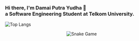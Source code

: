 ### Hi there, I'm Damai Putra Yudha 🫨 <br> a Software Engineering Student at Telkom University.


![Top Langs](https://github-readme-stats.vercel.app/api/top-langs/?username=restuzaki&hide_progress=false&theme=radical&layout=compact)

<p align = "center">
	<img src = "https://github.com/restuzaki/restuzaki/blob/output/github-contribution-grid-snake.svg?" alt = "Snake Game"/>
</p>
